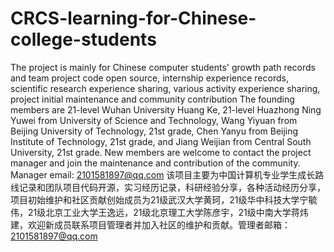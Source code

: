 # CRCS-learning-for-Chinese-college-students
The project is mainly for Chinese computer students' growth path records and team project code open source, internship experience records, scientific research experience sharing, various activity experience sharing, project initial maintenance and community contribution The founding members are 21-level Wuhan University Huang Ke, 21-level Huazhong Ning Yuwei from University of Science and Technology, Wang Yiyuan from Beijing University of Technology, 21st grade, Chen Yanyu from Beijing Institute of Technology, 21st grade, and Jiang Weijian from Central South University, 21st grade. New members are welcome to contact the project manager and join the maintenance and contribution of the community. Manager email: 2101581897@qq.com
该项目主要为中国计算机专业学生成长路线记录和团队项目代码开源，实习经历记录，科研经验分享，各种活动经历分享，项目初始维护和社区贡献创始成员为21级武汉大学黄珂，21级华中科技大学宁毓伟，21级北京工业大学王逸远，21级北京理工大学陈彦宇，21级中南大学蒋炜建，欢迎新成员联系项目管理者并加入社区的维护和贡献。管理者邮箱：2101581897@qq.com
